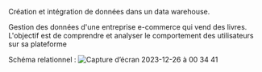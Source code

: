 Création et intégration de données dans un data warehouse.

Gestion des données d'une entreprise e-commerce qui vend des livres.
L'objectif est de comprendre et analyser le comportement des utilisateurs sur sa plateforme


Schéma relationnel :
![Capture d’écran 2023-12-26 à 00 34 41](https://github.com/Rskaki/Integration/assets/134428938/0680a13f-fbbb-46d3-9dbe-4362180a4e61)

